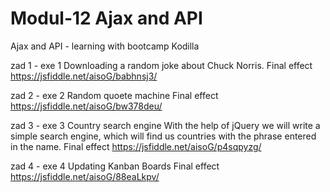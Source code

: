 # Modul-12 Ajax and API
Ajax and API - learning with bootcamp Kodilla

zad 1 - exe 1
Downloading a random joke about Chuck Norris.
Final effect https://jsfiddle.net/aisoG/babhnsj3/ 

zad 2 - exe 2
Random quoete machine
Final effect https://jsfiddle.net/aisoG/bw378deu/

zad 3 - exe 3
Country search engine
With the help of jQuery we will write a simple search engine, which will find us countries with the phrase entered in the name.
Final effect https://jsfiddle.net/aisoG/p4sqpyzg/

zad 4 - exe 4
Updating Kanban Boards
Final effect https://jsfiddle.net/aisoG/88eaLkpv/
